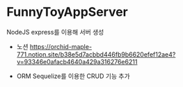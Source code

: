 # FunnyToyAppServer
NodeJS express를 이용해 서버 생성

- 노션
 https://orchid-maple-771.notion.site/b38e5d7acbbd446fb9b6620efef12ae4?v=93346e0afacb4640a429a316276e6211

- ORM Sequelize를 이용한 CRUD 기능 추가
